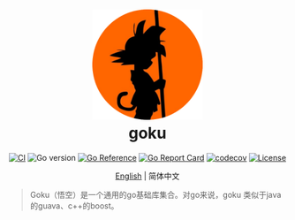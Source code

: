<div align=center>
<h1>
<img src="./logo.png" width="200" height="200"/>
<br/>
goku
</h1>


[![CI](https://github.com/three-body/goku/actions/workflows/ci.yml/badge.svg?branch=main)](https://github.com/three-body/goku/actions/workflows/ci.yml)
![Go version](https://img.shields.io/badge/go-%3E%3Dv1.18-9cf)
[![Go Reference](https://pkg.go.dev/badge/github.com/three-body/goku.svg)](https://pkg.go.dev/github.com/three-body/goku)
[![Go Report Card](https://goreportcard.com/badge/github.com/three-body/goku)](https://goreportcard.com/report/github.com/three-body/goku)
[![codecov](https://codecov.io/github/three-body/goku/branch/main/graph/badge.svg?token=UY9FJ1ROTK)](https://codecov.io/github/three-body/goku)
[![License](https://img.shields.io/badge/License-Apache_2.0-blue.svg)](https://github.com/three-body/goku/blob/main/LICENSE)

[English](./README.md) | 简体中文

</div>

> Goku（悟空）是一个通用的go基础库集合。对go来说，goku 类似于java的guava、c++的boost。
